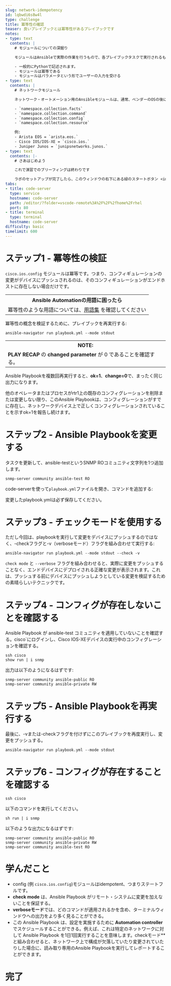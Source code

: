 ```yaml
---
slug: network-idempotency
id: lqbwdi6s8w4l
type: challenge
title: 冪等性の確認
teaser: 良いプレイブックとは冪等性があるプレイブックです
notes:
- type: text
  contents: |
    # モジュールについての深掘り

    モジュールはAnsibleで実際の作業を行うもので、各プレイブックタスクで実行されるものです。

    - 一般的にPythonで記述されます。
    - モジュールは冪等である
    - モジュールはパラメータという形でユーザーの入力を受ける
- type: text
  contents: |
    # ネットワークモジュール

    ネットワーク・オートメーション用のAnsibleモジュールは、通常、ベンダーのOSの後にモジュール名を付けて参照する。

    - `namespace.collection.facts`
    - `namespace.collection.command`
    - `namespace.collection.config`
    - `namespace.collection.resource`

    例:
    - Arista EOS = `arista.eos.`
    - Cisco IOS/IOS-XE = `cisco.ios.`
    - Juniper Junos = `junipsnetworks.junos.`
- type: text
  contents: |-
    # さあはじめよう

    これで演習でのブリーフィングは終わりです

    ラボのセットアップが完了したら、このウィンドウの右下にある緑のスタートボタン <img src="https://github.com/IPvSean/pictures_for_github/blob/master/start_button.png?raw=true" width="100px" align="left"> をクリックします。
tabs:
- title: code-server
  type: service
  hostname: code-server
  path: /editor/?folder=vscode-remote%3A%2F%2F%2fhome%2Frhel
  port: 80
- title: terminal
  type: terminal
  hostname: code-server
difficulty: basic
timelimit: 600
---
```

ステップ1 - 冪等性の検証
===

`cisco.ios.config` モジュールは冪等です。つまり、コンフィギュレーションの変更がデバイスにプッシュされるのは、そのコンフィギュレーションがエンドホストに存在しない場合だけです。

<table>
  <tr>
    <th>Ansible Automationの用語に困ったら</th>
  </tr>
  <tr>
    <td>冪等性のような用語については、<a href="https://docs.ansible.com/ansible/latest/reference_appendices/glossary.html">用語集</a> を確認してください</td>
  </tr>
</table>

冪等性の概念を検証するために、プレイブックを再実行する:

```
ansible-navigator run playbook.yml --mode stdout
```

<table>
  <tr>
    <th>NOTE:</th>
  </tr>
  <tr>
    <td><b>PLAY RECAP</b> の <b>changed parameter</b> が 0 であることを確認する。
</td>
  </tr>
</table>

Ansible Playbookを複数回再実行すると、**ok=1**、**change=0**で、まったく同じ出力になります。

他のオペレータまたはプロセスがrtr1上の既存のコンフィグレーションを削除または変更しない限り、このAnsible Playbookは、コンフィグレーションがすでに存在し、ネットワークデバイス上で正しくコンフィグレーションされていることを示すok=1を報告し続けます。

ステップ2 - Ansible Playbookを変更する
===

タスクを更新して、ansible-testというSNMP ROコミュニティ文字列を1つ追加します。

```
snmp-server community ansible-test RO
```

code-serverを使って`playbook.yml`ファイルを開き、コマンドを追加する:

変更したplaybook.ymlは必ず保存してください。

ステップ3 - チェックモードを使用する
===

ただし今回は、playbookを実行して変更をデバイスにプッシュするのではなく、-checkフラグと-v（verboseモード）フラグを組み合わせて実行する:

```
ansible-navigator run playbook.yml --mode stdout --check -v
```

`check mode` と `--verbose` フラグを組み合わせると、実際に変更をプッシュすることなく、エンドデバイスにデプロイされる正確な変更が表示されます。これは、プッシュする前にデバイスにプッシュしようとしている変更を検証するための素晴らしいテクニックです。

ステップ4 - コンフィグが存在しないことを確認する
===

Ansible Playbook が ansible-test コミュニティを適用していないことを確認する。cisco`にログインし、Cisco IOS-XEデバイスの実行中のコンフィグレーションを確認する。

```
ssh cisco
show run | i snmp
```

出力は以下のようになるはずです:
```
snmp-server community ansible-public RO
snmp-server community ansible-private RW
```

ステップ5 - Ansible Playbookを再実行する
===

最後に、-vまたは-checkフラグを付けずにこのプレイブックを再度実行し、変更をプッシュする。

```
ansible-navigator run playbook.yml --mode stdout
```

ステップ6 - コンフィグが存在することを確認する
===

```
ssh cisco
```

以下のコマンドを実行してください。

```
sh run | i snmp
```

以下のような出力になるはずです:

```
snmp-server community ansible-public RO
snmp-server community ansible-private RW
snmp-server community ansible-test RO
```


学んだこと
===

- config (例 `cisco.ios.config`)モジュールはidempotent、つまりステートフルです。
- **check mode** は、Ansible Playbook がリモート・システムに変更を加えないことを保証する。
- **verboseモード**では、どのコマンドが適用されるかを含め、ターミナルウィンドウへの出力をより多く見ることができる。
- この Ansible Playbook は、設定を実施するために **Automation controller** でスケジュールすることができる。例えば、これは特定のネットワークに対して Ansible Playbook を1日1回実行することを意味します。checkモード**と組み合わせると、ネットワーク上で構成が欠落していたり変更されていたりした場合に、読み取り専用のAnsible Playbookを実行してレポートすることができます。

# 完了
